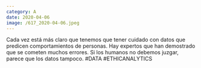 ```yaml
--- 
category: A 
date: 2020-04-06 
image: /617_2020-04-06.jpeg 
--- 
```


Cada vez está más claro que tenemos que tener cuidado con datos que predicen comportamientos de personas. Hay expertos que han demostrado que se cometen muchos errores. Si los humanos no debemos juzgar, parece que los datos tampoco. #DATA #ETHICANALYTICS